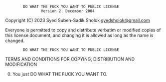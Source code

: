             DO WHAT THE FUCK YOU WANT TO PUBLIC LICENSE
                    Version 2, December 2004

 Copyright (C) 2023 Syed Subeh-Sadik Sholok <syedsholok@gmail.com>

 Everyone is permitted to copy and distribute verbatim or modified
 copies of this license document, and changing it is allowed as long
 as the name is changed.

            DO WHAT THE FUCK YOU WANT TO PUBLIC LICENSE
   TERMS AND CONDITIONS FOR COPYING, DISTRIBUTION AND MODIFICATION

  0. You just DO WHAT THE FUCK YOU WANT TO.
